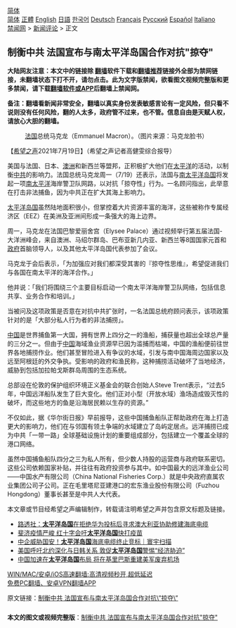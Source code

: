  <!-- 面包屑导航 --> <div class="breadcrumb"><!-- GTranslate: https://gtranslate.io/ -->  <div class="switcher notranslate">  <div class="selected">  <a href="#" onclick="return false;"> 简体</a>  </div>  <div class="option">  <a href="https://www.bannedbook.org" onclick="doGTranslate('zh-CN|zh-CN');jQuery('div.switcher div.selected a').html(jQuery(this).html());return false;" title="简体中文" class="nturl selected"> 简体</a>  <a href="https://www.bannedbook.org/zh-tw/" onclick="doGTranslate('zh-CN|zh-TW');jQuery('div.switcher div.selected a').html(jQuery(this).html());return false;" title="繁體中文" class="nturl"> 正體</a>  <a href="https://www.bannedbook.org/en/" onclick="doGTranslate('zh-CN|en');jQuery('div.switcher div.selected a').html(jQuery(this).html());return false;" title="English" class="nturl"> English</a>  <a href="https://www.bannedbook.org/ja/" onclick="doGTranslate('zh-CN|ja');jQuery('div.switcher div.selected a').html(jQuery(this).html());return false;" title="日本語" class="nturl"> 日語</a>  <a href="https://www.bannedbook.org/ko/" onclick="doGTranslate('zh-CN|ko');jQuery('div.switcher div.selected a').html(jQuery(this).html());return false;" title="한국어" class="nturl"> 한국어</a>  <a href="https://www.bannedbook.org/de/" onclick="doGTranslate('zh-CN|de');jQuery('div.switcher div.selected a').html(jQuery(this).html());return false;" title="Deutsch" class="nturl"> Deutsch</a>  <a href="https://www.bannedbook.org/fr/" onclick="doGTranslate('zh-CN|fr');jQuery('div.switcher div.selected a').html(jQuery(this).html());return false;" title="Français" class="nturl"> Français</a>  <a href="https://www.bannedbook.org/ru/" onclick="doGTranslate('zh-CN|ru');jQuery('div.switcher div.selected a').html(jQuery(this).html());return false;" title="Русский" class="nturl"> Русский</a>  <a href="https://www.bannedbook.org/es/" onclick="doGTranslate('zh-CN|es');jQuery('div.switcher div.selected a').html(jQuery(this).html());return false;" title="Español" class="nturl"> Español</a>  <a href="https://www.bannedbook.org/it/" onclick="doGTranslate('zh-CN|it');jQuery('div.switcher div.selected a').html(jQuery(this).html());return false;" title="Italiano" class="nturl"> Italiano</a>  </div>  </div>      <div class='breadcrumb-sub'><!-- Breadcrumb NavXT 6.3.0 --> <a href="https://www.bannedbook.org/" class="home">禁闻网</a> &gt; <a href="https://www.bannedbook.org/bnews/comments/" class="category">新闻评论</a> &gt; 正文</div></div><h2>制衡中共 法国宣布与南太平洋岛国合作对抗&quot;掠夺&quot;</h2> <p class="notice"><b>大陆网友注意：本文中的链接除 <a href="https://github.com/bannedbook/fanqiang" >翻墙</a>软件下载和<a href="https://github.com/killgcd/justmysocks/blob/master/README.md">翻墙推荐</a>链接外全部为禁网链接，未翻墙状态下打不开，请勿点击。此为文字版禁闻，欲看图文视频完整版和更多禁闻，请下载<a href="https://github.com/bannedbook/fanqiang">翻墙软件或APP</a>后翻墙上禁闻网。</p><p>备注：翻墙看新闻非常安全，翻墙以真实身份发表敏感言论有一定风险，但只看不说则没有任何风险，翻的人太多，政府管不过来，也不管。信息自由是天赋人权，请放心大胆的翻墙。</b></p>  <div class="entry"> <figure> <p><figcaption><a href="https://www.bannedbook.org/bnews/tag/%e6%b3%95%e5%9b%bd/" class="st_tag internal_tag" rel="tag" title="标签 法国 下的日志">法国</a>总统马克龙（Emmanuel Macron）。（图片来源：马克龙脸书）</figcaption></figure> <p>【<span class='wp_keywordlink_affiliate'><a href="https://www.soundofhope.org" title="希望之声" target="_blank">希望之声</a></span>2021年7月19日】（希望之声记者高健雯综合报导）</p> <p>美国与法国、日本、<a href="https://www.bannedbook.org/bnews/tag/%e6%be%b3%e6%b4%b2/" class="st_tag internal_tag" rel="tag" title="标签 澳洲 下的日志">澳洲</a>和新西兰等盟邦，正积极扩大他们在<a href="https://www.bannedbook.org/bnews/tag/%e5%a4%aa%e5%b9%b3%e6%b4%8b/" class="st_tag internal_tag" rel="tag" title="标签 太平洋 下的日志">太平洋</a>的活动，以制衡<a href="https://www.bannedbook.org/bnews/tag/%e4%b8%ad%e5%85%b1/" class="st_tag internal_tag" rel="tag" title="标签 中共 下的日志">中共</a>的影响力。法国总统马克龙周一（7/19）还表示，法国与<a href="https://www.bannedbook.org/bnews/tag/%E5%8D%97%E5%A4%AA%E5%B9%B3%E6%B4%8B%E5%B2%9B%E5%9B%BD/" class="st_tag internal_tag" rel="tag" title="标签 南太平洋岛国 下的日志">南太平洋岛国</a>将发起一项<a href="https://www.bannedbook.org/bnews/tag/%E5%8D%97%E5%A4%AA%E5%B9%B3%E6%B4%8B/" class="st_tag internal_tag" rel="tag" title="标签 南太平洋 下的日志">南太平洋</a>海岸警卫队网路，以对抗「掠夺性」行为。一名顾问指出，此举意在打击非法捕鱼，因为中共正在扩大其海上影响力。</p> <p><a href="https://www.bannedbook.org/bnews/tag/%e5%a4%aa%e5%b9%b3%e6%b4%8b%e5%b2%9b%e5%9b%bd/" class="st_tag internal_tag" rel="tag" title="标签 太平洋岛国 下的日志">太平洋岛国</a>虽然陆地面积很小，但掌控着大片资源丰富的海洋，这些被称作专属经济区（EEZ）在美洲及亚洲间形成一条强大的海上边界。</p>  <p>周一，马克龙在法国巴黎爱丽舍宫（Elysee Palace）通过视频举行第五届法国-大洋洲峰会，来自澳洲、马绍尔群岛、巴布亚新几内亚、新西兰等8国国家元首和<a href="https://www.bannedbook.org/bnews/tag/%e6%94%bf%e5%ba%9c/" class="st_tag internal_tag" rel="tag" title="标签 政府 下的日志">政府</a>首脑领导人，以及其他太平洋岛国代表参加了会议。</p> <p>马克龙于会后表示，「为加强应对我们都深受其害的『掠夺性思维』，希望促进我们与各国在南太平洋的海洋合作。」</p> <p>他并说：「我们将围绕三个主要目标启动一个南太平洋海岸警卫队网络，包括信息共享、业务合作和培训。」</p>  <p>当被问及这项政策是否意在对抗中共扩张时，一名法国总统府顾问表示，该项政策针对的是「大部分私人行为者的非法捕捞」。</p> <p><span class='wp_keywordlink_affiliate'><a href="https://www.bannedbook.org/" title="中国" target="_blank">中国</a></span>是世界捕鱼第一大国，拥有世界上四分之一的渔船，捕获量也超出全球总产量的三分之一。但由于<a href="https://www.bannedbook.org/bnews/tag/%E4%B8%AD%E5%9B%BD/" class="st_tag internal_tag" rel="tag" title="标签 中国 下的日志">中国</a>海域渔业资源早已因为滥捕而枯竭，中国的渔船便前往世界各地捕捞作业。他们甚至冒险进入有争议的水域，引发与南中国海周边国家以及远至阿根廷的外交争执。受影响的政府和渔民称，这种捕捞活动破坏了当地经济，威胁到包括加拉帕戈斯群岛周围的生态系统。</p> <p>总部设在伦敦的保护组织环境正义基金会的联合创始人Steve Trent表示，“过去5年，中国远洋船队发生了巨大变化。他们正对小型（开放水域）渔场造成毁灭性的破坏，而这些地方的鱼是沿海居民赖以生存的资源。”</p>  <p>不仅如此，据《华尔街日报》早前报导，这些中国捕鱼船队正帮助政府在海上打造更大的影响力，他们在与邻国有领土争端的水域建立了岛屿定居点。远洋捕捞已成为中共「一带一路」全球基础设施计划的重要组成部分，包括建立一个覆盖全球的港口网络。</p> <p>虽然中国捕鱼船队四分之三为私人所有，但少数人持股的运营商与政府联系密切。这些公司依赖国家补贴，并往往有政府投资参与其中。如中国最大的远洋渔业公司——中国水产有限公司（China National Fisheries Corp.）就是中央政府直属农业集团公司子公司。正在毛里塔尼亚建港口的宏东渔业股份有限公司（Fuzhou Hongdong）董事长甚至是中共人大代表。</p> <p>本文章或节目经希望之声编辑制作，转载请注明希望之声并包含原文标题及链接。 </p>  <ul class='op-related-articles' title='相关阅读'> <li><a href='https://www.bannedbook.org/bnews/headline/20210625/1573960.html' target='_blank'>路透社：<b>太平洋岛国</b>在拒绝华为投标后寻求澳大利亚协助修建海底电缆</a></li> <li><a href='https://www.bannedbook.org/bnews/baitai/20210624/1573312.html' target='_blank'>斐济疫情严峻 红十字会吁<b>太平洋岛国</b>快打疫苗</a></li> <li><a href='https://www.bannedbook.org/bnews/taiwannews/20210620/1570241.html' target='_blank'>中企威胁国安！<b>太平洋岛国</b>海底电缆终止竞标｜寰宇扫描</a></li> <li><a href='https://www.bannedbook.org/bnews/worldnews/usa/20210603/1558896.html' target='_blank'>美国呼吁北约深化与日韩关系 敦促<b>太平洋岛国</b>警惕“经济胁迫”</a></li> <li><a href='https://www.bannedbook.org/bnews/headline/20210507/1541119.html' target='_blank'>中国加速在<b>太平洋岛国</b>布局 将在基里巴斯重建美军废弃机场</a></li> </ul> <p class="texttj"> <a href="https://github.com/bannedbook/fanqiang/wiki/V2ray%E6%9C%BA%E5%9C%BA" target="_blank">WIN/MAC/安卓/iOS高速翻墙:高清视频秒开,超低延迟</a><br/> <a href="https://github.com/bannedbook/fanqiang/wiki/%E7%A6%81%E9%97%BB%E7%BD%91%E5%AE%89%E5%8D%93%E7%BF%BB%E5%A2%99%E6%96%B0%E9%97%BBAPP" target="_blank">免费PC翻墙、安卓VPN翻墙APP</a></p><p>原文链接：<a class="src_link"  href="https://www.soundofhope.org/post/527294" target="_blank">制衡中共 法国宣布与南太平洋岛国合作对抗\&#8221;掠夺\&#8221;</a></p><a name='sharetosocial'></a>  <div style="margin-bottom:5px;padding-bottom:5px;clear:both"> <div id="archive-pix-1" class="banner-ads"> <!-- AuctionX Display platform tag START --> <div id="26318x728x90x621x_ADSLOT2" clicktrack="%%CLICK_URL_ESC%%"></div> <!-- AuctionX Display platform tag END --> </div> <div id="archive-pix-2" class="banner-ads"> <!-- AuctionX Display platform tag START --> <div id="26315x300x250x621x_ADSLOT2" clicktrack="%%CLICK_URL_ESC%%"></div> <!-- AuctionX Display platform tag END --> </div> </div>  <div id="archive-pix-1" class="banner-ads"> <!-- AuctionX Display platform tag START --> <div id="26318x728x90x621x_ADSLOT3" clicktrack="%%CLICK_URL_ESC%%"></div> <!-- AuctionX Display platform tag END --> </div> <div><b>本文的图文或视频完整版</b>：<a href='https://www.bannedbook.org/bnews/comments/20210720/1590585.html'>制衡中共 法国宣布与南太平洋岛国合作对抗&quot;掠夺&quot;</a></div>  </div><!--END ENTRY--> 